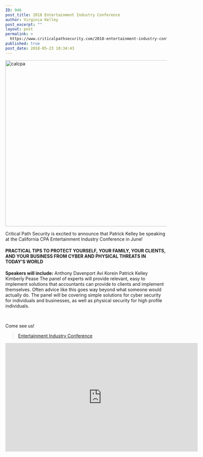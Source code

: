 ```yaml
---
ID: 946
post_title: 2018 Entertainment Industry Conference
author: Virginia Kelley
post_excerpt: ""
layout: post
permalink: >
  https://www.criticalpathsecurity.com/2018-entertainment-industry-conference/
published: true
post_date: 2018-05-23 10:34:43
---
```

<img title="calcpa" src="https://www.criticalpathsecurity.com/wp-content/uploads/2018/05/calcpa.png" alt="calcpa" width="929" height="517" />

Critical Path Security is excited to announce that Patrick Kelley be speaking at the California CPA Entertainment Industry Conference in June!
<h4>PRACTICAL TIPS TO PROTECT YOURSELF, YOUR FAMILY, YOUR CLIENTS, AND YOUR BUSINESS FROM CYBER AND PHYSICAL THREATS IN TODAY’S WORLD</h4>
<strong>Speakers will include:</strong>
Anthony Davenport
Avi Korein
Patrick Kelley
Kimberly Pease
The panel of experts will provide relevant, easy to implement solutions that accountants can provide to clients and implement themselves. Often advice like this goes way beyond what someone would actually do. The panel will be covering simple solutions for cyber security for individuals and businesses, as well as physical security for high profile individuals.

&nbsp;

Come see us!
<blockquote data-secret="vo33o6pxHG"><a href="http://conferences.calcpa.org/entertainment-industry-conference/">Entertainment Industry Conference</a></blockquote>
<iframe title="“Entertainment Industry Conference” — Entertainment Industry Conference" src="http://conferences.calcpa.org/entertainment-industry-conference/embed/#?secret=vo33o6pxHG" width="600" height="338" frameborder="0" marginwidth="0" marginheight="0" scrolling="no" sandbox="allow-scripts" data-secret="vo33o6pxHG"></iframe>